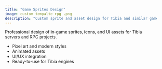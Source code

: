 ```yaml
---
title: "Game Sprites Design"
image: custom tempalte rpg .png
description: "Custom sprite and asset design for Tibia and similar games."
---
```


Professional design of in-game sprites, icons, and UI assets for Tibia servers and RPG projects.

- Pixel art and modern styles
- Animated assets
- UI/UX integration
- Ready-to-use for Tibia engines
